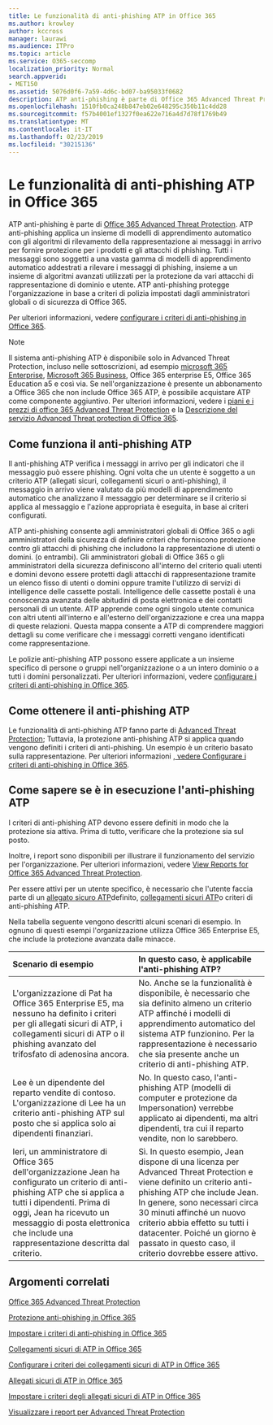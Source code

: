 ```yaml
---
title: Le funzionalità di anti-phishing ATP in Office 365
ms.author: krowley
author: kccross
manager: laurawi
ms.audience: ITPro
ms.topic: article
ms.service: O365-seccomp
localization_priority: Normal
search.appverid:
- MET150
ms.assetid: 5076d0f6-7a59-4d6c-bd07-ba95033f0682
description: ATP anti-phishing è parte di Office 365 Advanced Threat Protection. ATP anti-phishing applica un insieme di modelli di apprendimento automatico con gli algoritmi di rilevamento della rappresentazione ai messaggi in arrivo per fornire protezione per i prodotti e gli attacchi di phishing. Tutti i messaggi sono soggetti a una vasta gamma di modelli di apprendimento automatico addestrati a rilevare i messaggi di phishing, insieme a un insieme di algoritmi avanzati utilizzati per la protezione da vari attacchi di rappresentazione di dominio e utente.
ms.openlocfilehash: 1510fb0ca248b847eb02e648295c350b11c4dd28
ms.sourcegitcommit: f57b4001ef1327f0ea622e716a4d7d78f1769b49
ms.translationtype: MT
ms.contentlocale: it-IT
ms.lasthandoff: 02/23/2019
ms.locfileid: "30215136"
---
```

# <a name="atp-anti-phishing-capabilities-in-office-365"></a>Le funzionalità di anti-phishing ATP in Office 365

ATP anti-phishing è parte di [Office 365 Advanced Threat Protection](office-365-atp.md). ATP anti-phishing applica un insieme di modelli di apprendimento automatico con gli algoritmi di rilevamento della rappresentazione ai messaggi in arrivo per fornire protezione per i prodotti e gli attacchi di phishing. Tutti i messaggi sono soggetti a una vasta gamma di modelli di apprendimento automatico addestrati a rilevare i messaggi di phishing, insieme a un insieme di algoritmi avanzati utilizzati per la protezione da vari attacchi di rappresentazione di dominio e utente. ATP anti-phishing protegge l'organizzazione in base a criteri di polizia impostati dagli amministratori globali o di sicurezza di Office 365.
  
Per ulteriori informazioni, vedere [configurare i criteri di anti-phishing in Office 365](set-up-anti-phishing-policies.md).
  
> [!NOTE]
> Il sistema anti-phishing ATP è disponibile solo in Advanced Threat Protection, incluso nelle sottoscrizioni, ad esempio [microsoft 365 Enterprise](https://www.microsoft.com/microsoft-365/enterprise/home), [Microsoft 365 Business](https://www.microsoft.com/microsoft-365/business), Office 365 enterprise E5, Office 365 Education a5 e così via. Se nell'organizzazione è presente un abbonamento a Office 365 che non include Office 365 ATP, è possibile acquistare ATP come componente aggiuntivo. Per ulteriori informazioni, vedere i [piani e i prezzi di office 365 Advanced Threat Protection](https://products.office.com/exchange/advance-threat-protection) e la [Descrizione del servizio Advanced Threat protection di Office 365](https://docs.microsoft.com/office365/servicedescriptions/office-365-advanced-threat-protection-service-description).

## <a name="how-atp-anti-phishing-works"></a>Come funziona il anti-phishing ATP

Il anti-phishing ATP verifica i messaggi in arrivo per gli indicatori che il messaggio può essere phishing. Ogni volta che un utente è soggetto a un criterio ATP (allegati sicuri, collegamenti sicuri o anti-phishing), il messaggio in arrivo viene valutato da più modelli di apprendimento automatico che analizzano il messaggio per determinare se il criterio si applica al messaggio e l'azione appropriata è eseguita, in base ai criteri configurati.
  
ATP anti-phishing consente agli amministratori globali di Office 365 o agli amministratori della sicurezza di definire criteri che forniscono protezione contro gli attacchi di phishing che includono la rappresentazione di utenti o domini. (o entrambi). Gli amministratori globali di Office 365 o gli amministratori della sicurezza definiscono all'interno del criterio quali utenti e domini devono essere protetti dagli attacchi di rappresentazione tramite un elenco fisso di utenti o domini oppure tramite l'utilizzo di servizi di intelligence delle cassette postali. Intelligence delle cassette postali è una conoscenza avanzata delle abitudini di posta elettronica e dei contatti personali di un utente. ATP apprende come ogni singolo utente comunica con altri utenti all'interno e all'esterno dell'organizzazione e crea una mappa di queste relazioni. Questa mappa consente a ATP di comprendere maggiori dettagli su come verificare che i messaggi corretti vengano identificati come rappresentazione.
  
Le polizie anti-phishing ATP possono essere applicate a un insieme specifico di persone o gruppi nell'organizzazione o a un intero dominio o a tutti i domini personalizzati. Per ulteriori informazioni, vedere [configurare i criteri di anti-phishing in Office 365](set-up-anti-phishing-policies.md).
  
## <a name="how-to-get-atp-anti-phishing"></a>Come ottenere il anti-phishing ATP

Le funzionalità di anti-phishing ATP fanno parte di [Advanced Threat Protection](office-365-atp.md); Tuttavia, la protezione anti-phishing ATP si applica quando vengono definiti i criteri di anti-phishing. Un esempio è un criterio basato sulla rappresentazione. Per ulteriori informazioni [, vedere Configurare i criteri di anti-phishing in Office 365](set-up-anti-phishing-policies.md).
  
## <a name="how-to-know-if-atp-anti-phishing-is-in-place"></a>Come sapere se è in esecuzione l'anti-phishing ATP

I criteri di anti-phishing ATP devono essere definiti in modo che la protezione sia attiva. Prima di tutto, verificare che la protezione sia sul posto.

Inoltre, i report sono disponibili per illustrare il funzionamento del servizio per l'organizzazione. Per ulteriori informazioni, vedere [View Reports for Office 365 Advanced Threat Protection](view-reports-for-atp.md).

Per essere attivi per un utente specifico, è necessario che l'utente faccia parte di un [allegato sicuro ATP](atp-safe-attachments.md)definito, [collegamenti sicuri ATP](atp-safe-links.md)o criteri di anti-phishing ATP. 

Nella tabella seguente vengono descritti alcuni scenari di esempio. In ognuno di questi esempi l'organizzazione utilizza Office 365 Enterprise E5, che include la protezione avanzata dalle minacce.
  
|**Scenario di esempio**|**In questo caso, è applicabile l'anti-phishing ATP?**|
|:-----|:-----|
|L'organizzazione di Pat ha Office 365 Enterprise E5, ma nessuno ha definito i criteri per gli allegati sicuri di ATP, i collegamenti sicuri di ATP o il phishing avanzato del trifosfato di adenosina ancora.|No. Anche se la funzionalità è disponibile, è necessario che sia definito almeno un criterio ATP affinché i modelli di apprendimento automatico del sistema ATP funzionino. Per la rappresentazione è necessario che sia presente anche un criterio di anti-phishing ATP.|
|Lee è un dipendente del reparto vendite di contoso. L'organizzazione di Lee ha un criterio anti-phishing ATP sul posto che si applica solo ai dipendenti finanziari.|No. In questo caso, l'anti-phishing ATP (modelli di computer e protezione da Impersonation) verrebbe applicato ai dipendenti, ma altri dipendenti, tra cui il reparto vendite, non lo sarebbero.|
|Ieri, un amministratore di Office 365 dell'organizzazione Jean ha configurato un criterio di anti-phishing ATP che si applica a tutti i dipendenti. Prima di oggi, Jean ha ricevuto un messaggio di posta elettronica che include una rappresentazione descritta dal criterio.|Sì. In questo esempio, Jean dispone di una licenza per Advanced Threat Protection e viene definito un criterio anti-phishing ATP che include Jean. In genere, sono necessari circa 30 minuti affinché un nuovo criterio abbia effetto su tutti i datacenter. Poiché un giorno è passato in questo caso, il criterio dovrebbe essere attivo.|

## <a name="related-topics"></a>Argomenti correlati

[Office 365 Advanced Threat Protection](office-365-atp.md)
  
[Protezione anti-phishing in Office 365](anti-phishing-protection.md)
  
[Impostare i criteri di anti-phishing in Office 365](set-up-anti-phishing-policies.md)
  
[Collegamenti sicuri di ATP in Office 365](atp-safe-links.md)
  
[Configurare i criteri dei collegamenti sicuri di ATP in Office 365](set-up-atp-safe-links-policies.md)
  
[Allegati sicuri di ATP in Office 365](atp-safe-attachments.md)
  
[Impostare i criteri degli allegati sicuri di ATP in Office 365](set-up-atp-safe-attachments-policies.md)
  
[Visualizzare i report per Advanced Threat Protection](view-reports-for-atp.md)
